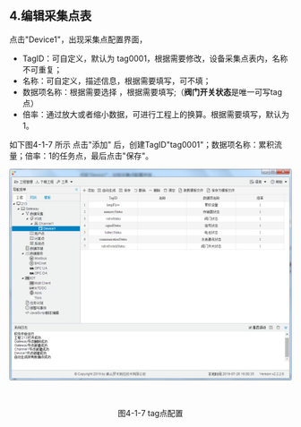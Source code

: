 ## 4.编辑采集点表

点击"Device1"，出现采集点配置界面，

- TagID：可自定义，默认为  tag0001，根据需要修改，设备采集点表内，名称不可重复；
- 名称：可自定义，描述信息，根据需要填写，可不填；
- 数据项名称：根据需要选择 ，根据需要填写;（**阀门开关状态**是唯一可写tag点）
- 倍率：通过放大或者缩小数据，可进行工程上的换算。根据需要填写，默认为1。

如下图4-1-7 所示  点击"添加" 后，创建TagID"tag0001"；数据项名称：累积流量；倍率：1的任务点，最后点击"保存"。

![](assets/tag配置.png)

​					

<center>图4-1-7 tag点配置</center>

